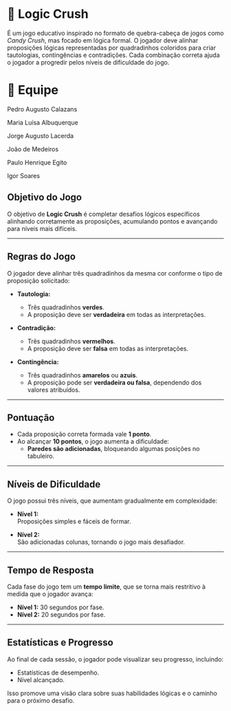 # 🎲 Logic Crush
É um jogo educativo inspirado no formato de quebra-cabeça de jogos como *Candy Crush*, mas focado em lógica formal. O jogador deve alinhar proposições lógicas representadas por quadradinhos coloridos para criar tautologias, contingências e contradições. Cada combinação correta ajuda o jogador a progredir pelos níveis de dificuldade do jogo.

# 👥 Equipe
Pedro Augusto Calazans

Maria Luísa Albuquerque

Jorge Augusto Lacerda

João de Medeiros

Paulo Henrique Egito

Igor Soares


## Objetivo do Jogo
O objetivo de **Logic Crush** é completar desafios lógicos específicos alinhando corretamente as proposições, acumulando pontos e avançando para níveis mais difíceis.

---

## Regras do Jogo
O jogador deve alinhar três quadradinhos da mesma cor conforme o tipo de proposição solicitado:

- **Tautologia:**  
  - Três quadradinhos **verdes**.  
  - A proposição deve ser **verdadeira** em todas as interpretações.

- **Contradição:**  
  - Três quadradinhos **vermelhos**.  
  - A proposição deve ser **falsa** em todas as interpretações.

- **Contingência:**  
  - Três quadradinhos **amarelos** ou **azuis**.  
  - A proposição pode ser **verdadeira ou falsa**, dependendo dos valores atribuídos.

---

## Pontuação
- Cada proposição correta formada vale **1 ponto**.
- Ao alcançar **10 pontos**, o jogo aumenta a dificuldade:
  - **Paredes são adicionadas**, bloqueando algumas posições no tabuleiro.

---

## Níveis de Dificuldade
O jogo possui três níveis, que aumentam gradualmente em complexidade:

- **Nível 1:**  
  Proposições simples e fáceis de formar.

- **Nível 2:**  
  São adicionadas colunas, tornando o jogo mais desafiador.

---

## Tempo de Resposta
Cada fase do jogo tem um **tempo limite**, que se torna mais restritivo à medida que o jogador avança:

- **Nível 1:** 30 segundos por fase.
- **Nível 2:** 20 segundos por fase.

---

## Estatísticas e Progresso
Ao final de cada sessão, o jogador pode visualizar seu progresso, incluindo:

- Estatísticas de desempenho.  
- Nível alcançado.  

Isso promove uma visão clara sobre suas habilidades lógicas e o caminho para o próximo desafio.
